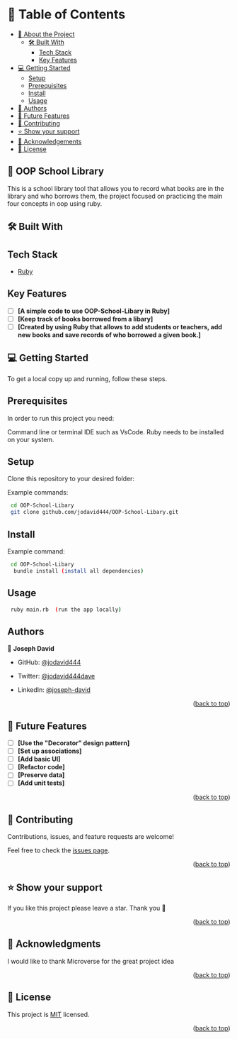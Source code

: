 # 📗 Table of Contents

- [📖 About the Project](#about-project)
  - [🛠 Built With](#built-with)
      - [Tech Stack](#tech-stack)
    - [Key Features](#key-features)
- [💻 Getting Started](#getting-started)
  - [Setup](#setup)
  - [Prerequisites](#prerequisites)
  - [Install](#install)
  - [Usage](#usage)
- [👥 Authors](#authors)
- [🔭 Future Features](#future-features)
- [🤝 Contributing](#contributing)
- [⭐️ Show your support](#support)
- [🙏 Acknowledgements](#acknowledgements)
- [📝 License](#license)


## 📖 OOP School Library  <a name="about-project"></a>
This is a school library tool that allows you to record what books are in the library and who borrows them, the project focused on practicing the main four concepts in oop using ruby.

## 🛠 Built With <a name="built-with"></a>

## Tech Stack <a name="tech-stack"></a>

- [Ruby](https://www.ruby-lang.org/en/)

## Key Features

- [ ] **[A simple code to use OOP-School-Libary in Ruby]**
- [ ] **[Keep track of books borrowed from a libary]**
- [ ] **[Created by using Ruby that allows to add students or teachers, add new books and save records of who borrowed a given book.]**

## 💻 Getting Started <a name="getting-started"></a>

To get a local copy up and running, follow these steps.

## Prerequisites

In order to run this project you need:

Command line or terminal
IDE such as VsCode.
Ruby needs to be installed on your system.

## Setup

Clone this repository to your desired folder:

Example commands:

```sh
 cd OOP-School-Libary
 git clone github.com/jodavid444/OOP-School-Libary.git

```

## Install

Example command:

```sh
 cd OOP-School-Libary
  bundle install (install all dependencies)
```  

## Usage 

```sh
 ruby main.rb  (run the app locally) 

```  

## Authors <a name="authors"></a>

👤 **Joseph David**

- GitHub: [@jodavid444](https://github.com/jodavid444)

- Twitter: [@jodavid444dave](https://twitter.com/jodavid444dave)

- LinkedIn: [@joseph-david](https://www.linkedin.com/in/joseph-david-/)

<p align="right">(<a href="#readme-top">back to top</a>)</p>

## 🔭 Future Features <a name="future-features"></a>

- [ ] **[Use the "Decorator" design pattern]**
- [ ] **[Set up associations]**
- [ ] **[Add basic UI]**
- [ ] **[Refactor code]**
- [ ] **[Preserve data]**
- [ ] **[Add unit tests]**

<p align="right">(<a href="#readme-top">back to top</a>)</p>

## 🤝 Contributing <a name="contributing"></a>

Contributions, issues, and feature requests are welcome!

Feel free to check the [issues page](../../issues/).

<p align="right">(<a href="#readme-top">back to top</a>)</p>

## ⭐️ Show your support <a name="support"></a>

If you like this project please leave a star. Thank you 🙏

<p align="right">(<a href="#readme-top">back to top</a>)</p>

## 🙏 Acknowledgments <a name="acknowledgements"></a>

I would like to thank Microverse for the great project idea

<p align="right">(<a href="#readme-top">back to top</a>)</p>

## 📝 License <a name="license"></a>

This project is [MIT](./LICENSE) licensed.

<p align="right">(<a href="#readme-top">back to top</a>)</p>